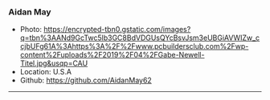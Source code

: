 ### Aidan May
- Photo: https://encrypted-tbn0.gstatic.com/images?q=tbn%3AANd9GcTwc5lb3GC8BdVDGUsQYcBsvJsm3eUBGiAVWIZw_ccjbUFg61A%3Ahttps%3A%2F%2Fwww.pcbuildersclub.com%2Fwp-content%2Fuploads%2F2019%2F04%2FGabe-Newell-Titel.jpg&usqp=CAU
- Location: U.S.A
- Github: https://github.com/AidanMay62
***
